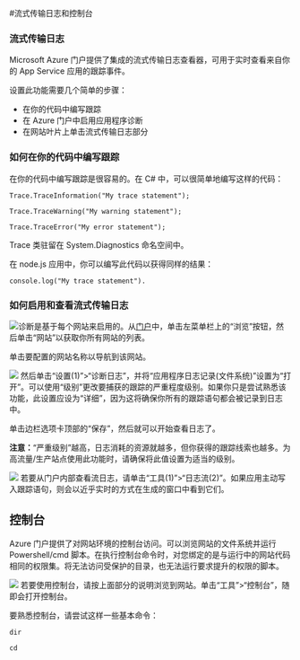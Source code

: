 <properties 
	pageTitle="流式传输日志和控制台" 
	description="流式传输日志和控制台概述" 
	authors="btardif" 
	manager="wpickett" 
	editor="" 
	services="app-service\web" 
	documentationCenter=""/>

<tags 
	ms.service="app-service-web" 
	ms.date="08/10/2015" 
	wacn.date="09/26/2016"/>

#流式传输日志和控制台

### 流式传输日志 ###

Microsoft Azure 门户提供了集成的流式传输日志查看器，可用于实时查看来自你的 App Service 应用的跟踪事件。

设置此功能需要几个简单的步骤：

- 在你的代码中编写跟踪
- 在 Azure 门户中启用应用程序诊断
- 在网站叶片上单击流式传输日志部分

### 如何在你的代码中编写跟踪 ###

在你的代码中编写跟踪是很容易的。在 C# 中，可以很简单地编写这样的代码：

`````````````````````````
Trace.TraceInformation("My trace statement");
`````````````````````````

`````````````````````````
Trace.TraceWarning("My warning statement");
`````````````````````````

`````````````````````````
Trace.TraceError("My error statement");
`````````````````````````

Trace 类驻留在 System.Diagnostics 命名空间中。

在 node.js 应用中，你可以编写此代码以获得同样的结果：

`````````````````````````
console.log("My trace statement").
`````````````````````````

### 如何启用和查看流式传输日志 ###

![][BrowseSitesScreenshot]诊断是基于每个网站来启用的。从[门户](https://portal.azure.cn)中，单击左菜单栏上的“浏览”按钮，然后单击“网站”以获取你所有网站的列表。

单击要配置的网站名称以导航到该网站。

![][DiagnosticsLogs] 然后单击“设置(1)”>“诊断日志”，并将“应用程序日志记录(文件系统)”设置为“打开”。可以使用“级别”更改要捕获的跟踪的严重程度级别。如果你只是尝试熟悉该功能，此设置应设为“详细”，因为这将确保你所有的跟踪语句都会被记录到日志中。

单击边栏选项卡顶部的“保存”，然后就可以开始查看日志了。

**注意：**“严重级别”越高，日志消耗的资源就越多，但你获得的跟踪线索也越多。为高流量/生产站点使用此功能时，请确保将此值设置为适当的级别。

![][StreamingLogsScreenshot] 若要从门户内部查看流日志，请单击“工具(1)”>“日志流(2)”。如果应用主动写入跟踪语句，则会以近乎实时的方式在生成的窗口中看到它们。

## 控制台 ##

Azure 门户提供了对网站环境的控制台访问。可以浏览网站的文件系统并运行 Powershell/cmd 脚本。在执行控制台命令时，对您绑定的是与运行中的网站代码相同的权限集。将无法访问受保护的目录，也无法运行要求提升的权限的脚本。

![][ConsoleScreenshot] 若要使用控制台，请按上面部分的说明浏览到网站。单击“工具”>“控制台”，随即会打开控制台。

要熟悉控制台，请尝试这样一些基本命令：



`````````````````````````
dir
`````````````````````````

`````````````````````````
cd
`````````````````````````



<!-- Images. -->
[DiagnosticsLogs]: ./media/web-sites-streaming-logs-and-console/diagnostic-logs.png
[BrowseSitesScreenshot]: ./media/web-sites-streaming-logs-and-console/browse-sites.png
[StreamingLogsScreenshot]: ./media/web-sites-streaming-logs-and-console/streaming-logs.png
[ConsoleScreenshot]: ./media/web-sites-streaming-logs-and-console/console.png

<!---HONumber=71-->